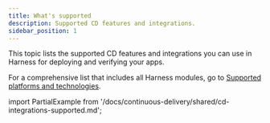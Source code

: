 ```yaml
---
title: What's supported
description: Supported CD features and integrations. 
sidebar_position: 1
---
```


This topic lists the supported CD features and integrations you can use in Harness for deploying and verifying your apps.

For a comprehensive list that includes all Harness modules, go to [Supported platforms and technologies](/docs/get-started/supported-platforms-and-technologies).

import PartialExample from '/docs/continuous-delivery/shared/cd-integrations-supported.md';

<PartialExample name="integrations" />